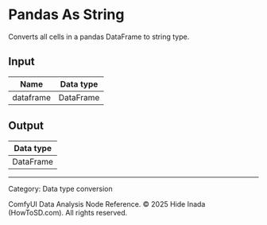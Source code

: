 # Pandas As String
Converts all cells in a pandas DataFrame to string type.

## Input
| Name | Data type |
|---|---|
| dataframe | DataFrame |

## Output
| Data type |
|---|
| DataFrame |

<HR>
Category: Data type conversion

ComfyUI Data Analysis Node Reference. © 2025 Hide Inada (HowToSD.com). All rights reserved.
